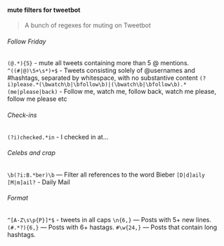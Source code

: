 #### mute filters for tweetbot

> A bunch of regexes for muting on Tweetbot


###### Follow Friday

`(@.*){5}` - mute all tweets containing more than 5 @ mentions.
`^((#|@)\S+\s*)+$` - Tweets consisting solely of @usernames and #hashtags, separated by whitespace, with no substantive content
`(?i)please.*(\bwatch\b|\bfollow\b)|(\bwatch\b|\bfollow\b).*(me|please|back)` - Follow me, watch me, follow back, watch me please, follow me please etc

###### Check-ins

`(?i)checked.*in` - I checked in at...

###### Celebs and crap

`\b(?i:B.*ber)\b` — Filter all references to the word Bieber
`[D|d]aily [M|m]ail?` - Daily Mail

###### Format

`^[A-Z\s\p{P}]*$` - tweets in all caps
`\n{6,}` — Posts with 5+ new lines.
`(#.*?){6,}` — Posts with 6+ hastags.
`#\w{24,}` — Posts that contain long hashtags.
